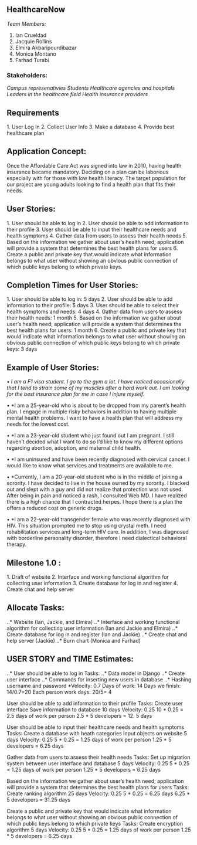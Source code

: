 ## HealthcareNow
*Team Members:*
1. Ian Crueldad
2. Jacquie Rollins
3. Elmira Akbaripourdibazar
4. Monica Montano
5. Farhad Turabi 
### Stakeholders:
*Campus represenativies*
*Students*
*Healthcare agencies and hospitals*
*Leaders in the healthcare field*
*Health insurance providers*


<h2>Requirements</h2> 
1. User Log In
2. Collect User Info
3. Make a database
4. Provide best healthcare plan 


<h2>Application Concept:</h2>
Once the Affordable Care Act was signed into law in 2010, having health insurance became mandatory. Deciding on a plan can be laborious especially with for those with low health literacy. The target population for our project are young adults looking to find a health plan that fits their needs.


<h2>User Stories:</h2>
1. User should be able to log in
2. User should be able to add information to their profile
3. User should be able to input their healthcare needs and health symptoms 
4. Gather data from users to assess their health needs
5. Based on the information we gather about user’s health need; application will provide a system that determines the best health plans  for users
6. Create a public and private key that would indicate what information belongs to what user without showing an obvious public connection of which public keys belong to which private keys. 


<h2>Completion Times for User Stories:</h2> 
1. User should be able to log in: 5 days
2. User should be able to add information to their profile: 5 days
3. User should be able to select their health symptoms and needs:  4 days
4. Gather data from users to assess their health needs:  1 month
5. Based on the information we gather about user’s health need; application will provide a system that determines the best health plans for users:  1 month 
6. Create a public and private key that would indicate what information belongs to what user without showing an obvious public connection of which public keys belong to which private keys: 3 days


<h2>Example of User Stories:</h2> 

•	*I am a F1 visa student. I go to the gym a lot. I have noticed occasionally that I tend to strain some of my muscles after a hard work out.  I am looking for the best insurance plan for me in case I injure myself.* 

•	*I am a 25-year-old who is about to be dropped from my parent’s health plan. I engage in multiple risky behaviors in addition to having multiple mental health problems.  I want to have a health plan that will address my needs for the lowest cost. 

•	*I am a 23-year-old student who just found out I am pregnant. I still haven’t decided what I want to do so I’d like to know my different options regarding abortion, adoption, and maternal child health.

•	*I am uninsured and have been recently diagnosed with cervical cancer. I would like to know what services and treatments are available to me.

•	*Currently, I am a 20-year-old student who is in the middle of joining a sorority. I have decided to live in the house owned by my sorority.  I blacked out and slept with a guy and did not realize that protection was not used. After being in pain and noticed a rash, I consulted Web MD. I have realized there is a high chance that I contracted herpes. I hope there is a plan the offers a reduced cost on generic drugs. 

•	*I am a 22-year-old transgender female who was recently diagnosed with HIV. This situation prompted me to stop using crystal meth. I need rehabilitation services and long-term HIV care.  In addition, I was diagnosed with borderline personality disorder, therefore I need dialectical behavioral therapy. 


<h2>Milestone 1.0 :</h2> 
1. Draft of website  
2. Interface and working functional algorithm for collecting user information 
3. Create database for log in and register 
4. Create chat and help server 


<h2>Allocate Tasks:</h2> 
..* Website (Ian, Jackie, and Elmira) 
..* Interface and working functional algorithm for collecting user information (Ian and Jackie and Elmira) 
..* Create database for log in and register (Ian and Jackie) 
..* Create chat and help server (Jackie) 
..* Burn chart (Monica and Farhad) 


<h2>USER STORY and TIME Estimates:</h2> 
..* User should be able to log in 
Tasks: 
..* Data model in Django 
..* Create user interface 
..* Commands for inserting new users in database 
..* Hashing username and password 
*Velocity: 0.7
Days of work: 14
Days we finish: 14/0.7=20
Each person work days: 20/5= 4



User should be able to add information to their profile 
Tasks: 
Create user interface
Save information to database
10 days 
Velocity: 0.25
10 * 0.25 = 2.5 days of work per person
2.5 * 5 developers = 12. 5 days


User should be able to input their healthcare needs and health symptoms 
Tasks: 
Create a database with heath categories
Input objects on website 
5 days
Velocity: 0.25
5 * 0.25 = 1.25 days of work per person
1.25 * 5 developers = 6.25 days

Gather data from users to assess their health needs 
Tasks: 
Set up migration system between user interface and database
5 days
Velocity: 0.25
5 * 0.25 = 1.25 days of work per person
1.25 * 5 developers = 6.25 days


Based on the information we gather about user’s health need; application will provide a system that determines the best health plans for users 
Tasks: 
Create ranking algorithm
25 days
Velocity: 0.25
5 * 0.25 = 6.25 days
6.25 * 5 developers = 31.25 days


Create a public and private key that would indicate what information belongs to what user without showing an obvious public connection of which public keys belong to which private keys 
Tasks: 
Create encryption algorithm
5 days
Velocity: 0.25
5 * 0.25 = 1.25 days of work per person
1.25 * 5 developers = 6.25 days













